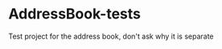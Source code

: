 AddressBook-tests
=================

Test project for the address book, don't ask why it is separate
